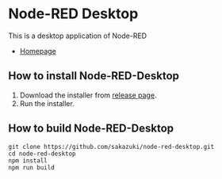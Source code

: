 # Node-RED Desktop

This is a desktop application of Node-RED

- [Homepage](https://sakazuki.github.io/node-red-desktop/)

## How to install Node-RED-Desktop

1. Download the installer from [release page](https://github.com/sakazuki/node-red-desktop/releases).
1. Run the installer.


## How to build Node-RED-Desktop

  ```
  git clone https://github.com/sakazuki/node-red-desktop.git
  cd node-red-desktop
  npm install
  npm run build
  ```

